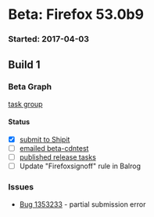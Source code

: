 # Beta: Firefox 53.0b9

### Started: 2017-04-03

## Build 1

### Beta Graph
[task group](https://tools.taskcluster.net/push-inspector/#/ZQeQQePtSrWRe734v9WR6A)


#### Status
- [x] [submit to Shipit](https://wiki.mozilla.org/Release:Release_Automation_on_Mercurial:Starting_a_Release#Submit_to_Ship_It)
- [ ] [emailed beta-cdntest](../how-tos/relpro.md#1-email-drivers-re-release-live-on-test-channel)
- [ ] [published release tasks](../how-tos/relpro.md#3-publish-release)
- [ ] Update "Firefoxsignoff" rule in Balrog

### Issues
- [Bug 1353233](https://bugzil.la/1353233) - partial submission error


